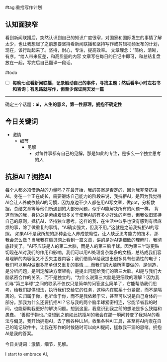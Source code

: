 #tag:重拾写作计划
## 认知面狭窄

看到新闻联播后，突然认识到自己的知识广度很窄，对国家和国际发生的事情了解太少，也让我想起了之前想要坚持看新闻联播和坚持写作或剪辑视频发布的计划，现在，该行动起来了。坚持，耐心，专注，提高效率。
文章理念：“简约，清晰，有序。“给人带来反差，和高质量的内容
文章写在每日的日记中即可，和总结复盘放在一起，写完后自己翻译一段话。

#todo 
- [ ] **每晚七点看新闻联播，记录触动自己的事件，寻找主题；然后看半小时左右书和咨询；有思路就写作，但至少保证两天发一篇**
--- 

确定三个话题：**ai，人生的意义，第一性原理，拥抱不确定性**

## 今日关键词

- 激情
	- 细节
		- 见解
			- 对每件事都有自己的见解，那是如此的专注，是多么一个独立思考的人


## 抗拒AI？拥抱AI

每个人都必须借助AI的力量吗？在最开始，我的答案是否定的，因为我非常抗拒AI。身在一个正在成长，需要锻炼自己能力的阶段来说，我抗拒AI，是因为我觉得AI会让人养成依赖AI的习惯，因为身边不少人都在用AI写文章，做ppt，分析数据，总结文章等等他们所遇到的大部分问题，似乎AI能解决所有的问题一样。
背道而驰的我，身边总是萦绕着很多关于使用AI的有多少好处的声音，但我依旧坚持自己的原则，抵抗AI，坚持独立思考。这样的我，在生活中似乎也没有感到有很麻烦的事，除了做重复的事情。“AI确实强大，但我不用。”这就是之前我抗拒AI的写照。
如果AI不是我所想的那种会让人养成依赖性，让人缺乏思考能力的技术，那我会怎么做？当我我在扇贝网上看到一篇文章，讲的是对AI更细致的理解时，我彻底转变了。“AI不应该是人的第二大脑，而是人的第三脑半球。因为第三半球更贴切现在AI对我们的作用和影响。我们可以用AI处理复杂繁多的文档，总结成我们容易理解的内容但又不丢失主要内容；我们借助AI给我提出很多具有创造性的电子；我们可以用AI做很多简单但又重复的事情……而我们的大脑所需要做的，是创造，是分析问题，是制定解决方案架构，是提出问题给我们的第三大脑。AI是与我们大脑紧密合作的关系，而不是独立的。“为什么说第三大脑是更细致的理解？因为我们与”第三半球“之间的联系不仅仅只是简单的问答这么简单了，它能帮助我们思考，给我们提供想法，执行我们交给它的任务，这种内在联系十分紧密，而不是隔离的。它归属于你，也听命于你，而不是我依赖于它，甚至可以说是自己身体的一部分。那我为什么还要抗拒AI？它与我的两个脑半球紧密相连，它能节省我的时间，也能帮助我更好的解决问题。想到这里，我意识到我之前的想法是多么狭隘和愚蠢。
“善假于物也。”没想到之前如此抗拒AI的我会在那一瞬间转变了我对AI的看法与偏见，我开始拥抱AI，去了解各种LLM，收集各种AI工具，甚至将AI内嵌在自己的笔记软件中，让我在写作的时候随时可以向AI提问，拯救我干涸的思绪。拥抱AI是我的答案。

今日关键词：激情，细节，见解。


I start to embrace AI,

